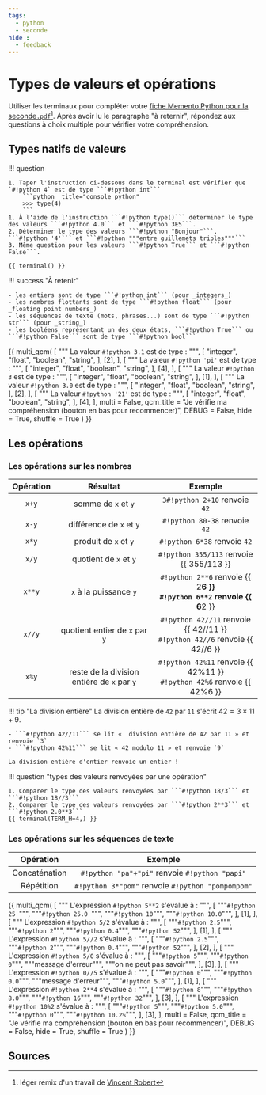 ```yaml
---
tags:
  - python
  - seconde
hide :
  - feedback
---
```

# Types de valeurs et opérations

Utiliser les terminaux pour compléter votre  [fiche Memento Python pour la seconde```.pdf```](../memento-2gt.pdf)[^1].
Àprès avoir lu le paragraphe "à reternir", répondez aux questions à choix multiple pour vérifier votre compréhension.


 
## Types natifs de valeurs

!!! question 

	1. Taper l'instruction ci-dessous dans le terminal est vérifier que `#!python 4` est de type ```#!python int```
		```python  title="console python"
		>>> type(4)
		```
	1. À l'aide de l'instruction ```#!python type()``` déterminer le type des valeurs ```#!python 4.0``` et ```#!python 3E5```.
	2. Déterminer le type des valeurs ```#!python "Bonjour"```, ```#!python '4'``` et ```#!python """entre guillemets triples"""```
	3. Même question pour les valeurs ```#!python True``` et ```#!python False```.

    {{ terminal() }}

!!! success "À retenir"  

	- les entiers sont de type ```#!python int``` (pour _integers_)
	- les nombres flottants sont de type ```#!python float``` (pour _floating point numbers_)  
	- les séquences de texte (mots, phrases...) sont de type ```#!python str``` (pour _string_)
	- les booléens représentant un des deux états, ```#!python True``` ou ```#!python False``` sont de type ```#!python bool```
 
{{ multi_qcm(
    [
    """
    La valeur ```#!python 3.1``` est de type : 
    """,
        [
            "integer",
            "float",
            "boolean",
            "string",
        ],
        [2],
    ],
    [
	"""
    La valeur ```#!python 'pi'``` est de type : 
    """,
        [
            "integer",
            "float",
            "boolean",
            "string",
        ],
        [4],
    ],
    [
	"""
    La valeur ```#!python 3``` est de type : 
    """,
        [
            "integer",
            "float",
            "boolean",
            "string",
        ],
        [1],
    ],
    [
	"""
    La valeur ```#!python 3.0``` est de type : 
    """,
        [
            "integer",
            "float",
            "boolean",
            "string",
        ],
        [2],
    ],
    [
	"""
    La valeur ```#!python '21'``` est de type : 
    """,
        [
            "integer",
            "float",
            "boolean",
            "string",
        ],
        [4],
    ],
    multi = False,
    qcm_title = "Je vérifie ma compréhension (bouton en bas pour recommencer)",
    DEBUG = False,
	hide = True,
    shuffle = True
) }}


## Les opérations 

### Les opérations sur les nombres

| Opération | Résultat | Exemple |
|:---------:|:--------:|:-------:|
| ```x+y``` | somme de ```x``` et ```y``` |  ```3#!python 2+10```  renvoie ```42``` |
| ```x-y``` | différence de ```x``` et ```y``` |  ```#!python 80-38```  renvoie ```42``` |
| ```x*y``` | produit de ```x``` et ```y``` |  ```#!python 6*38```  renvoie ```42``` |
| ```x/y``` | quotient de ```x``` et ```y``` |  ```#!python 355/113```  renvoie {{ 355/113 }} |
| ```x**y``` |   ```x``` à la puissance ```y``` |  `#!python 2**6`  renvoie {{ 2**6 }} </br>   `#!python 6**2`  renvoie {{ 6**2 }}  |
| ```x//y``` |   quotient entier de ```x``` par ```y``` |  ```#!python 42//11```  renvoie {{ 42//11 }} </br> ```#!python 42//6```  renvoie {{ 42//6 }} |
| ```x%y``` |   reste de la division entière de ```x``` par ```y``` |  ```#!python 42%11```  renvoie {{ 42%11 }} </br> ```#!python 42%6```  renvoie {{ 42%6 }} |

!!! tip "La division entière" 
    La division entière de ```42``` par ```11``` s'écrit $42=3\times 11+9$. 
        
	- ```#!python 42//11``` se lit «  division entière de 42 par 11 » et renvoie `3`  
	- ```#!python 42%11``` se lit « 42 modulo 11 » et renvoie `9`
    
	La division entière d'entier renvoie un entier !

!!! question "types des valeurs renvoyées par une opération"

    1. Comparer le type des valeurs renvoyées par ```#!python 18/3``` et ```#!python 18//3```
	2. Comparer le type des valeurs renvoyées par ```#!python 2**3``` et ```#!python 2.0**3```
    {{ terminal(TERM_H=4,) }}


### Les opérations sur les séquences de texte
 
| Opération | Exemple |
|:---------:|:-------:|
| Concaténation | ```#!python "pa"+"pi"``` renvoie  ```#!python "papi"``` |
| Répétition |  ```#!python 3*"pom"``` renvoie ```#!python "pompompom"``` |

 
{{ multi_qcm(
    [
    """
    L'expression ```#!python 5**2``` s'évalue à : 
    """,
        [
            """```#!python 25 ```""",
            """```#!python 25.0 ```""",
            """```#!python 10```""",
            """`#!python 10.0`""",
        ],
        [1],
    ], 
	[
     """
    L'expression ```#!python 5/2``` s'évalue à : 
    """,
        [
            """`#!python 2.5`""",
            """`#!python 2`""",
            """`#!python 0.4`""",
            """`#!python 52`""",
        ],
        [1],
    ],
	[
	 """
    L'expression ```#!python 5//2``` s'évalue à : 
    """,
        [
            """```#!python 2.5```""",
            """```#!python 2```""",
            """```#!python 0.4```""",
            """```#!python 52```""",
        ],
        [2],
    ],
	[
	 """
    L'expression ```#!python 5/0``` s'évalue à : 
    """,
        [
            """`#!python 5`""",
            """`#!python 0`""",
            """message d'erreur""",
            """on ne peut pas savoir""",
        ],
        [3],
    ],
	[
	 """
    L'expression ```#!python 0//5``` s'évalue à : 
    """,
        [
            """`#!python 0`""",
            """`#!python 0.0`""",
            """message d'erreur""",
            """`#!python 5.0`""",
        ],
        [1],
    ],
	[
	 """
    L'expression ```#!python 2**4``` s'évalue à : 
    """,
        [
            """`#!python 8`""",
            """`#!python 8.0`""",
            """`#!python 16`""",
            """`#!python 32`""",
        ],
        [3],
    ],
	[
	 """
    L'expression ```#!python 10%2``` s'évalue à : 
    """,
        [
            """`#!python 5`""",
            """`#!python 5.0`""",
            """`#!python 0`""",
            """`#!python 10.2%`""",
        ],
        [3],
    ],
    multi = False,
    qcm_title = "Je vérifie ma compréhension (bouton en bas pour recommencer)",
    DEBUG = False,
	hide = True,
    shuffle = True
) }}


 

 
## Sources
 
[^1]:  léger remix d'un travail de [Vincent Robert](https://nsi.xyz/start-p3)
